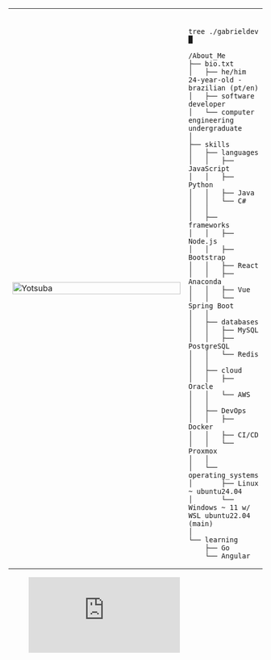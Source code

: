 <table>
  <tr>
<td style="width: 100%;">
    <img src="https://i.imgur.com/R0cVzQr.jpeg" alt="Yotsuba" align="center" style="width: 100%; border: none;"/>
</td>
    <td style="width: 50%; vertical-align: top;">
      <p style="font-family: 'Courier New', monospace; font-size: 35px; font-weight: bold; color: #333;">
        
	tree ./gabrieldev █
 </p>
      
    /About_Me
    ├── bio.txt
    │   ├── he/him 24-year-old - brazilian (pt/en)
    │   ├── software developer
    │   └── computer engineering undergraduate
    │
    ├── skills
    │   ├── languages
    │   │   ├── JavaScript
    │   │   ├── Python
    │   │   ├── Java
    │   │   └── C#
    │   │
    │   ├── frameworks
    │   │   ├── Node.js
    │   │   ├── Bootstrap
    │   │   ├── React
    │   │   ├── Anaconda
    │   │   ├── Vue 
    │   │   └── Spring Boot	
    │   │ 
    │   ├── databases
    │   │   ├── MySQL
	│   │   ├── PostgreSQL
    │   │   └── Redis
    │   │ 
    │   ├── cloud
    │   │   ├── Oracle
    │   │   └── AWS
    │   │ 
    │   ├── DevOps
    │   │   ├── Docker
    │   │   ├── CI/CD
    │   │   └── Proxmox
    │   │ 
    │   └── operating_systems
    │       ├── Linux ~ ubuntu24.04
    │       └── Windows ~ 11 w/ WSL ubuntu22.04 (main)
    │   
    └── learning
        ├── Go
        └── Angular
  </tr>
</table>
<figure><embed src="https://wakatime.com/share/@all0y/a5f0de40-aea8-4f81-90c5-8f305ee25c3f.svg"></embed></figure>
